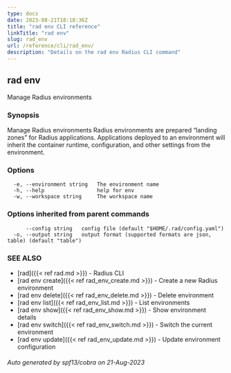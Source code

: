 ```yaml
---
type: docs
date: 2023-08-21T18:18:36Z
title: "rad env CLI reference"
linkTitle: "rad env"
slug: rad_env
url: /reference/cli/rad_env/
description: "Details on the rad env Radius CLI command"
---
```

## rad env

Manage Radius environments

### Synopsis

Manage Radius environments
Radius environments are prepared “landing zones” for Radius applications. Applications deployed to an environment will inherit the container runtime, configuration, and other settings from the environment.

### Options

```
  -e, --environment string   The environment name
  -h, --help                 help for env
  -w, --workspace string     The workspace name
```

### Options inherited from parent commands

```
      --config string   config file (default "$HOME/.rad/config.yaml")
  -o, --output string   output format (supported formats are json, table) (default "table")
```

### SEE ALSO

* [rad]({{< ref rad.md >}})	 - Radius CLI
* [rad env create]({{< ref rad_env_create.md >}})	 - Create a new Radius environment
* [rad env delete]({{< ref rad_env_delete.md >}})	 - Delete environment
* [rad env list]({{< ref rad_env_list.md >}})	 - List environments
* [rad env show]({{< ref rad_env_show.md >}})	 - Show environment details
* [rad env switch]({{< ref rad_env_switch.md >}})	 - Switch the current environment
* [rad env update]({{< ref rad_env_update.md >}})	 - Update environment configuration

###### Auto generated by spf13/cobra on 21-Aug-2023
